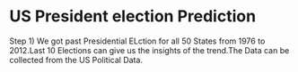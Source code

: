 # US President election Prediction 
Step 1) We got past Presidential ELction for all 50 States from 1976 to 2012.Last 10 Elections can give us the insights of the trend.The Data can be collected from the US Political Data.
